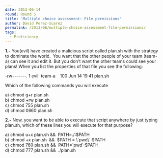 ```yaml
---
date: 2013-06-14
round: Round 5
title: 'Multiple choice assessment: File permissions'
author: David Perez-Suarez
permalink: /2013/06/multiple-choice-assessment-file-permissions/
tags:
  - Proficiency
---
```

**1.-** You(evil) have created a malicious script called plan.sh with the strategy to dominate the world.  You want that the other people of your team (team-a) can see it and edit it. But you don't want the other teams could see your plans! When you list the properties of that file you see the following:

-rw-------. 1 evil  team-a    100 Jun 14 19:41 plan.sh

Which of the following commands you will execute

a) chmod g+r plan.sh  
b) chmod +rw plan.sh  
c) chmod 755 plan.sh  
d) chmod 0660 plan.sh

**2.-** Now, you want to be able to execute that script anywhere by just typing plan.sh, which of these lines you will execute for that purpose?

a) chmod u+x plan.sh &&  PATH=./:$PATH  
b) chmod +x plan.sh  &&  $PATH = \`pwd\`:$PATH  
c) chmod 760 plan.sh &&  PATH=\`pwd\`:$PATH  
d) chmod 777 plan.sh &&  ./plan.sh
